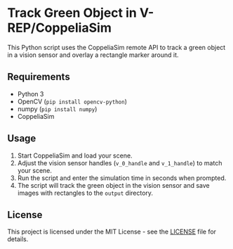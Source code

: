 # Track Green Object in V-REP/CoppeliaSim

This Python script uses the CoppeliaSim remote API to track a green object in a vision sensor and overlay a rectangle marker around it.

## Requirements
- Python 3
- OpenCV (`pip install opencv-python`)
- numpy (`pip install numpy`)
- CoppeliaSim

## Usage
1. Start CoppeliaSim and load your scene.
2. Adjust the vision sensor handles (`v_0_handle` and `v_1_handle`) to match your scene.
3. Run the script and enter the simulation time in seconds when prompted.
4. The script will track the green object in the vision sensor and save images with rectangles to the `output` directory.

## License
This project is licensed under the MIT License - see the [LICENSE](LICENSE) file for details.

